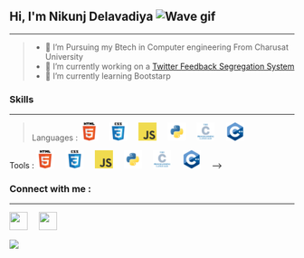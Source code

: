## Hi, I'm Nikunj Delavadiya <img src="https://camo.githubusercontent.com/e8e7b06ecf583bc040eb60e44eb5b8e0ecc5421320a92929ce21522dbc34c891/68747470733a2f2f6d656469612e67697068792e636f6d2f6d656469612f6876524a434c467a6361737252346961377a2f67697068792e676966" width="30px" height="30px" alt="Wave gif">
---

>-  🏫  I’m Pursuing my Btech in Computer engineering From Charusat University
>-  🔭  I’m currently working on a [Twitter Feedback Segregation System](https://github.com/Twitter-Feedback-System)
>-  🌱  I’m currently learning Bootstarp
<!--
<img src="https://readme-jokes.vercel.app/api" alt="Jokes Card" />
-->
### Skills
---
> Languages : <img src = "https://raw.githubusercontent.com/github/explore/80688e429a7d4ef2fca1e82350fe8e3517d3494d/topics/html/html.png" height="32" width="32"/>&nbsp; &nbsp; &nbsp;<img src= "https://raw.githubusercontent.com/github/explore/80688e429a7d4ef2fca1e82350fe8e3517d3494d/topics/css/css.png" height="32" width="32"/>&nbsp; &nbsp; &nbsp;<img src = "https://raw.githubusercontent.com/github/explore/80688e429a7d4ef2fca1e82350fe8e3517d3494d/topics/javascript/javascript.png" height="32" width="32"/>&nbsp; &nbsp; &nbsp;<img src = "https://raw.githubusercontent.com/github/explore/80688e429a7d4ef2fca1e82350fe8e3517d3494d/topics/python/python.png" height="32" width="32"/>&nbsp; &nbsp; &nbsp;<img src = "https://raw.githubusercontent.com/github/explore/80688e429a7d4ef2fca1e82350fe8e3517d3494d/topics/c/c.png" height="32" width="32"/>&nbsp; &nbsp; &nbsp;<img src = "https://raw.githubusercontent.com/github/explore/78df643247d429f6cc873026c0622819ad797942/topics/cpp/cpp.png" height="32" width="32"/>&nbsp; &nbsp; &nbsp;


<!--> Tools :  <img src = "https://raw.githubusercontent.com/github/explore/80688e429a7d4ef2fca1e82350fe8e3517d3494d/topics/html/html.png" height="32" width="32"/>&nbsp; &nbsp; &nbsp;<img src= "https://raw.githubusercontent.com/github/explore/80688e429a7d4ef2fca1e82350fe8e3517d3494d/topics/css/css.png" height="32" width="32"/>&nbsp; &nbsp; &nbsp;<img src = "https://raw.githubusercontent.com/github/explore/80688e429a7d4ef2fca1e82350fe8e3517d3494d/topics/javascript/javascript.png" height="32" width="32"/>&nbsp; &nbsp; &nbsp;<img src = "https://raw.githubusercontent.com/github/explore/80688e429a7d4ef2fca1e82350fe8e3517d3494d/topics/python/python.png" height="32" width="32"/>&nbsp; &nbsp; &nbsp;<img src = "https://raw.githubusercontent.com/github/explore/80688e429a7d4ef2fca1e82350fe8e3517d3494d/topics/c/c.png" height="32" width="32"/>&nbsp; &nbsp; &nbsp;<img src = "https://raw.githubusercontent.com/github/explore/78df643247d429f6cc873026c0622819ad797942/topics/cpp/cpp.png" height="32" width="32"/>&nbsp; &nbsp; &nbsp;-->

### Connect with me :
---
<a href="https://www.linkedin.com/in/nikunj-delavadiya-4544b518b/"><img height="32" width="32" src="https://cdn2.iconfinder.com/data/icons/social-media-2285/512/1_Linkedin_unofficial_colored_svg-512.png" /></a>&nbsp; &nbsp; &nbsp;<a href="https://twitter.com/Nikunj37471832"><img height="32" width="32" src="https://cdn2.iconfinder.com/data/icons/social-media-2285/512/1_Twitter3_colored_svg-512.png" /></a>

<img src="https://github-readme-stats.vercel.app/api?username=Nikunj018&&show_icons=true&title_color=ffffff&icon_color=bb2acf&text_color=daf7dc&bg_color=151515"/>
 
